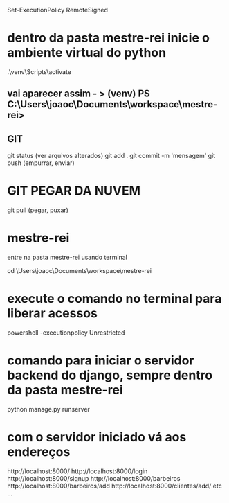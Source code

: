 Set-ExecutionPolicy RemoteSigned

# dentro da pasta mestre-rei inicie o ambiente virtual do python
.\venv\Scripts\activate

## vai aparecer assim - > (venv) PS C:\Users\joaoc\Documents\workspace\mestre-rei>


## GIT
git status (ver arquivos alterados)
git add .
git commit -m 'mensagem'
git push (empurrar, enviar)

# GIT PEGAR DA NUVEM
git pull (pegar, puxar)

# mestre-rei
entre na pasta mestre-rei usando terminal

cd \Users\joaoc\Documents\workspace\mestre-rei

# execute o comando no terminal para liberar acessos
powershell -executionpolicy Unrestricted


# comando para iniciar o servidor backend do django, sempre dentro da pasta mestre-rei
python manage.py runserver

# com o servidor iniciado vá aos endereços
http://localhost:8000/
http://localhost:8000/login
http://localhost:8000/signup
http://localhost:8000/barbeiros
http://localhost:8000/barbeiros/add
http://localhost:8000/clientes/add/
etc ...

